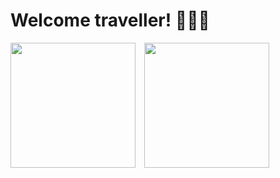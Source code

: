 # Welcome traveller! 🧙🏼‍♂️

<div style="display: inline-block; margin-right: 10px;">
  <a href="https://github.com/enzo-inc">
    <img height="200" src="https://github-readme-stats-zeta-neon-87.vercel.app/api?username=enzo-inc&show_icons=true&theme=transparent" />
  </a>
</div>
<div style="display: inline-block;">
  <a href="https://github.com/enzo-inc">
    <img height="200" src="https:///github-readme-stats-zeta-neon-87.vercel.app/api/top-langs/?username=enzo-inc&layout=compact" />
  </a>
</div>
